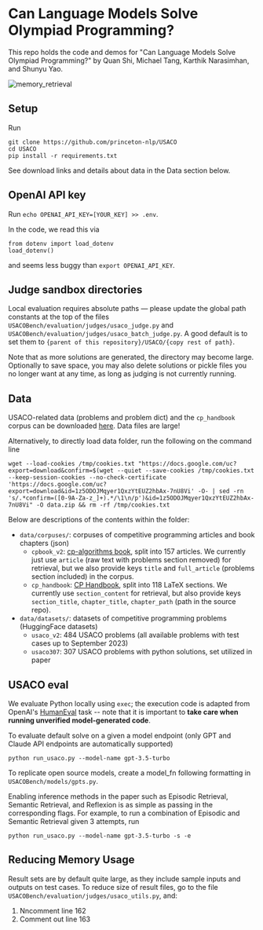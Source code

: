 # Can Language Models Solve Olympiad Programming?

This repo holds the code and demos for "Can Language Models Solve Olympiad Programming?" by Quan Shi, Michael Tang, Karthik Narasimhan, and Shunyu Yao.

![memory_retrieval](https://github.com/princeton-nlp/USACO/assets/78577924/e225d8a3-ca88-46bf-88d1-ced17241a4fa)

## Setup

Run
```
git clone https://github.com/princeton-nlp/USACO
cd USACO
pip install -r requirements.txt
```

See download links and details about data in the Data section below.

## OpenAI API key

Run
`echo OPENAI_API_KEY=[YOUR_KEY] >> .env`.

In the code, we read this via
```
from dotenv import load_dotenv
load_dotenv()
```
and seems less buggy than `export OPENAI_API_KEY`.

## Judge sandbox directories

Local evaluation requires absolute paths — please update the global path constants at the top of the files `USACOBench/evaluation/judges/usaco_judge.py` and `USACOBench/evaluation/judges/usaco_batch_judge.py`. A good default is to set them to `{parent of this repository}/USACO/{copy rest of path}`.

Note that as more solutions are generated, the directory may become large. Optionally to save space, you may also delete solutions or pickle files you no longer want at any time, as long as judging is not currently running.

## Data

USACO-related data (problems and problem dict) and the `cp_handbook` corpus can be downloaded [here](https://drive.google.com/file/d/1z5ODOJMqyer1QxzYtEUZ2hbAx-7nU8Vi/view?usp=share_link). Data files are large!

Alternatively, to directly load data folder, run the following on the command line
```
wget --load-cookies /tmp/cookies.txt "https://docs.google.com/uc?export=download&confirm=$(wget --quiet --save-cookies /tmp/cookies.txt --keep-session-cookies --no-check-certificate 'https://docs.google.com/uc?export=download&id=1z5ODOJMqyer1QxzYtEUZ2hbAx-7nU8Vi' -O- | sed -rn 's/.*confirm=([0-9A-Za-z_]+).*/\1\n/p')&id=1z5ODOJMqyer1QxzYtEUZ2hbAx-7nU8Vi" -O data.zip && rm -rf /tmp/cookies.txt
```

Below are descriptions of the contents within the folder:

* `data/corpuses/`: corpuses of competitive programming articles and book chapters (json)
    * `cpbook_v2`: [cp-algorithms book](https://cp-algorithms.com/), split into 157 articles. We currently just use `article` (raw text with problems section removed) for retrieval, but we also provide keys `title` and `full_article` (problems section included) in the corpus.
    * `cp_handbook`: [CP Handbook](https://github.com/pllk/cphb), split into 118 LaTeX sections. We currently use `section_content` for retrieval, but also provide keys `section_title`, `chapter_title`, `chapter_path` (path in the source repo).
* `data/datasets/`: datasets of competitive programming problems (HuggingFace datasets)
    * `usaco_v2`: 484 USACO problems (all available problems with test cases up to September 2023)
    * `usaco307`: 307 USACO problems with python solutions, set utilized in paper


## USACO eval

We evaluate Python locally using `exec`; the execution code is adapted from OpenAI's [HumanEval](https://github.com/openai/human-eval/blob/master/human_eval/execution.py) task -- note that it is important to **take care when running unverified model-generated code**.

To evaluate default solve on a given a model endpoint (only GPT and Claude API endpoints are automatically supported)
```
python run_usaco.py --model-name gpt-3.5-turbo
```
To replicate open source models, create a model_fn following formatting in `USACOBench/models/gpts.py`. 


Enabling inference methods in the paper such as Episodic Retrieval, Semantic Retrieval, and Reflexion is as simple as passing in the corresponding flags. For example, to run a combination of Episodic and Semantic Retrieval given 3 attempts, run
```
python run_usaco.py --model-name gpt-3.5-turbo -s -e
```

## Reducing Memory Usage
Result sets are by default quite large, as they include sample inputs and outputs on test cases.
To reduce size of result files, go to the file `USACOBench/evaluation/judges/usaco_utils.py`, and:
1. Nncomment line 162
2. Comment out line 163

